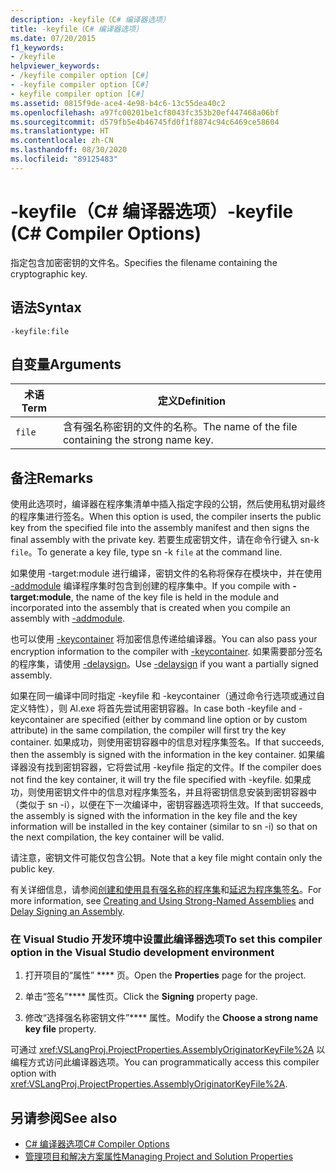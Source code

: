 ```yaml
---
description: -keyfile（C# 编译器选项）
title: -keyfile（C# 编译器选项）
ms.date: 07/20/2015
f1_keywords:
- /keyfile
helpviewer_keywords:
- /keyfile compiler option [C#]
- -keyfile compiler option [C#]
- keyfile compiler option [C#]
ms.assetid: 0815f9de-ace4-4e98-b4c6-13c55dea40c2
ms.openlocfilehash: a97fc00201be1cf8043fc353b20ef447468a06bf
ms.sourcegitcommit: d579fb5e4b46745fd0f1f8874c94c6469ce58604
ms.translationtype: HT
ms.contentlocale: zh-CN
ms.lasthandoff: 08/30/2020
ms.locfileid: "89125483"
---
```

# <a name="-keyfile-c-compiler-options"></a><span data-ttu-id="fe6c8-103">-keyfile（C# 编译器选项）</span><span class="sxs-lookup"><span data-stu-id="fe6c8-103">-keyfile (C# Compiler Options)</span></span>
<span data-ttu-id="fe6c8-104">指定包含加密密钥的文件名。</span><span class="sxs-lookup"><span data-stu-id="fe6c8-104">Specifies the filename containing the cryptographic key.</span></span>  
  
## <a name="syntax"></a><span data-ttu-id="fe6c8-105">语法</span><span class="sxs-lookup"><span data-stu-id="fe6c8-105">Syntax</span></span>  
  
```console  
-keyfile:file  
```  
  
## <a name="arguments"></a><span data-ttu-id="fe6c8-106">自变量</span><span class="sxs-lookup"><span data-stu-id="fe6c8-106">Arguments</span></span>  
  
|<span data-ttu-id="fe6c8-107">术语</span><span class="sxs-lookup"><span data-stu-id="fe6c8-107">Term</span></span>|<span data-ttu-id="fe6c8-108">定义</span><span class="sxs-lookup"><span data-stu-id="fe6c8-108">Definition</span></span>|  
|----------|----------------|  
|`file`|<span data-ttu-id="fe6c8-109">含有强名称密钥的文件的名称。</span><span class="sxs-lookup"><span data-stu-id="fe6c8-109">The name of the file containing the strong name key.</span></span>|  
  
## <a name="remarks"></a><span data-ttu-id="fe6c8-110">备注</span><span class="sxs-lookup"><span data-stu-id="fe6c8-110">Remarks</span></span>  
 <span data-ttu-id="fe6c8-111">使用此选项时，编译器在程序集清单中插入指定字段的公钥，然后使用私钥对最终的程序集进行签名。</span><span class="sxs-lookup"><span data-stu-id="fe6c8-111">When this option is used, the compiler inserts the public key from the specified file into the assembly manifest and then signs the final assembly with the private key.</span></span> <span data-ttu-id="fe6c8-112">若要生成密钥文件，请在命令行键入 sn-k `file`。</span><span class="sxs-lookup"><span data-stu-id="fe6c8-112">To generate a key file, type sn -k `file` at the command line.</span></span>  
  
 <span data-ttu-id="fe6c8-113">如果使用 -target:module 进行编译，密钥文件的名称将保存在模块中，并在使用 [-addmodule](./addmodule-compiler-option.md) 编译程序集时包含到创建的程序集中。</span><span class="sxs-lookup"><span data-stu-id="fe6c8-113">If you compile with **-target:module**, the name of the key file is held in the module and incorporated into the assembly that is created when you compile an assembly with [-addmodule](./addmodule-compiler-option.md).</span></span>  
  
 <span data-ttu-id="fe6c8-114">也可以使用 [-keycontainer](./keycontainer-compiler-option.md) 将加密信息传递给编译器。</span><span class="sxs-lookup"><span data-stu-id="fe6c8-114">You can also pass your encryption information to the compiler with [-keycontainer](./keycontainer-compiler-option.md).</span></span> <span data-ttu-id="fe6c8-115">如果需要部分签名的程序集，请使用 [-delaysign](./delaysign-compiler-option.md)。</span><span class="sxs-lookup"><span data-stu-id="fe6c8-115">Use [-delaysign](./delaysign-compiler-option.md) if you want a partially signed assembly.</span></span>  
  
 <span data-ttu-id="fe6c8-116">如果在同一编译中同时指定 -keyfile 和 -keycontainer（通过命令行选项或通过自定义特性），则 Al.exe 将首先尝试用密钥容器。</span><span class="sxs-lookup"><span data-stu-id="fe6c8-116">In case both -keyfile and -keycontainer are specified (either by command line option or by custom attribute) in the same compilation, the compiler will first try the key container.</span></span> <span data-ttu-id="fe6c8-117">如果成功，则使用密钥容器中的信息对程序集签名。</span><span class="sxs-lookup"><span data-stu-id="fe6c8-117">If that succeeds, then the assembly is signed with the information in the key container.</span></span> <span data-ttu-id="fe6c8-118">如果编译器没有找到密钥容器，它将尝试用 -keyfile 指定的文件。</span><span class="sxs-lookup"><span data-stu-id="fe6c8-118">If the compiler does not find the key container, it will try the file specified with -keyfile.</span></span> <span data-ttu-id="fe6c8-119">如果成功，则使用密钥文件中的信息对程序集签名，并且将密钥信息安装到密钥容器中（类似于 sn -i），以便在下一次编译中，密钥容器选项将生效。</span><span class="sxs-lookup"><span data-stu-id="fe6c8-119">If that succeeds, the assembly is signed with the information in the key file and the key information will be installed in the key container (similar to sn -i) so that on the next compilation, the key container will be valid.</span></span>  
  
 <span data-ttu-id="fe6c8-120">请注意，密钥文件可能仅包含公钥。</span><span class="sxs-lookup"><span data-stu-id="fe6c8-120">Note that a key file might contain only the public key.</span></span>  
  
 <span data-ttu-id="fe6c8-121">有关详细信息，请参阅[创建和使用具有强名称的程序集](../../../standard/assembly/create-use-strong-named.md)和[延迟为程序集签名](../../../standard/assembly/delay-sign.md)。</span><span class="sxs-lookup"><span data-stu-id="fe6c8-121">For more information, see [Creating and Using Strong-Named Assemblies](../../../standard/assembly/create-use-strong-named.md) and [Delay Signing an Assembly](../../../standard/assembly/delay-sign.md).</span></span>  
  
### <a name="to-set-this-compiler-option-in-the-visual-studio-development-environment"></a><span data-ttu-id="fe6c8-122">在 Visual Studio 开发环境中设置此编译器选项</span><span class="sxs-lookup"><span data-stu-id="fe6c8-122">To set this compiler option in the Visual Studio development environment</span></span>  
  
1. <span data-ttu-id="fe6c8-123">打开项目的“属性” \*\*\*\* 页。</span><span class="sxs-lookup"><span data-stu-id="fe6c8-123">Open the **Properties** page for the project.</span></span>  
  
2. <span data-ttu-id="fe6c8-124">单击“签名”\*\*\*\* 属性页。</span><span class="sxs-lookup"><span data-stu-id="fe6c8-124">Click the **Signing** property page.</span></span>  
  
3. <span data-ttu-id="fe6c8-125">修改“选择强名称密钥文件”\*\*\*\* 属性。</span><span class="sxs-lookup"><span data-stu-id="fe6c8-125">Modify the **Choose a strong name key file** property.</span></span>  
  
 <span data-ttu-id="fe6c8-126">可通过 <xref:VSLangProj.ProjectProperties.AssemblyOriginatorKeyFile%2A> 以编程方式访问此编译器选项。</span><span class="sxs-lookup"><span data-stu-id="fe6c8-126">You can programmatically access this compiler option with <xref:VSLangProj.ProjectProperties.AssemblyOriginatorKeyFile%2A>.</span></span>  
  
## <a name="see-also"></a><span data-ttu-id="fe6c8-127">另请参阅</span><span class="sxs-lookup"><span data-stu-id="fe6c8-127">See also</span></span>

- [<span data-ttu-id="fe6c8-128">C# 编译器选项</span><span class="sxs-lookup"><span data-stu-id="fe6c8-128">C# Compiler Options</span></span>](./index.md)
- [<span data-ttu-id="fe6c8-129">管理项目和解决方案属性</span><span class="sxs-lookup"><span data-stu-id="fe6c8-129">Managing Project and Solution Properties</span></span>](/visualstudio/ide/managing-project-and-solution-properties)
